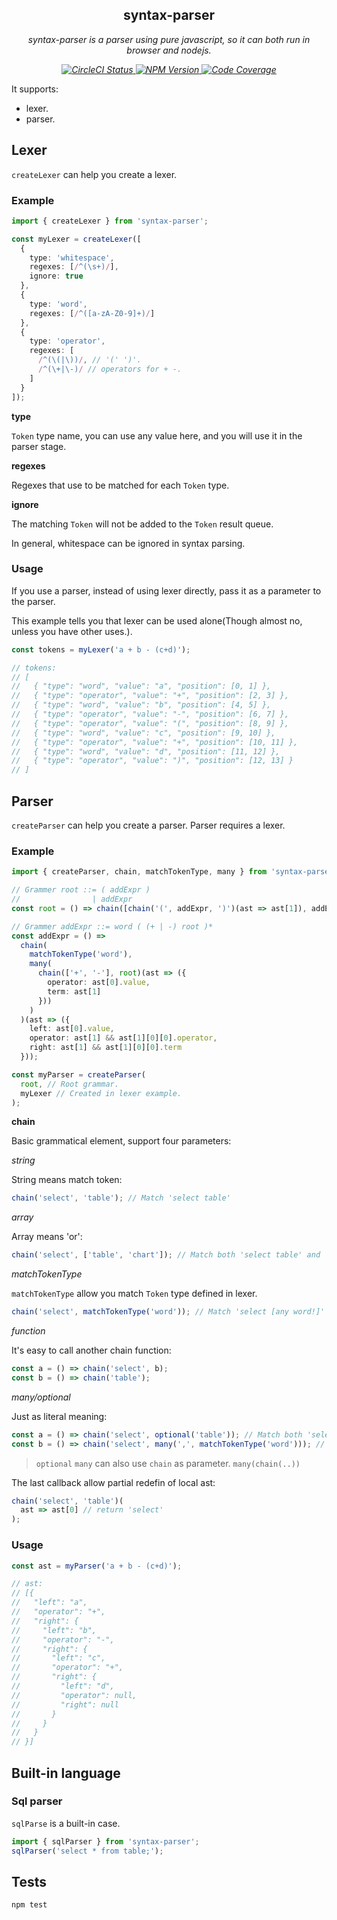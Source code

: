 <p align="center">
    <h2 align="center">syntax-parser</h2>
    <p align="center">
        <i>
            syntax-parser is a parser using pure javascript, so it can both run in browser and nodejs.
        </i>
    <p>
    <p align="center">
        <i>
            <a href="https://travis-ci.org/syntax-parser/syntax-parser">
              <img src="https://img.shields.io/travis/syntax-parser/syntax-parser/master.svg?style=flat" alt="CircleCI Status">
            </a>
            <a href="https://www.npmjs.com/package/syntax-parser">
              <img src="https://img.shields.io/npm/v/syntax-parser.svg?style=flat" alt="NPM Version">
            </a>
            <a href="https://codecov.io/github/syntax-parser/syntax-parser">
              <img src="https://img.shields.io/codecov/c/github/syntax-parser/syntax-parser/master.svg" alt="Code Coverage">
            </a>
        </i>
    </p>
</p>

It supports:

- lexer.
- parser.

## Lexer

`createLexer` can help you create a lexer.

### Example

```typescript
import { createLexer } from 'syntax-parser';

const myLexer = createLexer([
  {
    type: 'whitespace',
    regexes: [/^(\s+)/],
    ignore: true
  },
  {
    type: 'word',
    regexes: [/^([a-zA-Z0-9]+)/]
  },
  {
    type: 'operator',
    regexes: [
      /^(\(|\))/, // '(' ')'.
      /^(\+|\-)/ // operators for + -.
    ]
  }
]);
```

**type**

`Token` type name, you can use any value here, and you will use it in the parser stage.

**regexes**

Regexes that use to be matched for each `Token` type.

**ignore**

The matching `Token` will not be added to the `Token` result queue.

In general, whitespace can be ignored in syntax parsing.

### Usage

If you use a parser, instead of using lexer directly, pass it as a parameter to the parser.

This example tells you that lexer can be used alone(Though almost no, unless you have other uses.).

```typescript
const tokens = myLexer('a + b - (c+d)');

// tokens:
// [
//   { "type": "word", "value": "a", "position": [0, 1] },
//   { "type": "operator", "value": "+", "position": [2, 3] },
//   { "type": "word", "value": "b", "position": [4, 5] },
//   { "type": "operator", "value": "-", "position": [6, 7] },
//   { "type": "operator", "value": "(", "position": [8, 9] },
//   { "type": "word", "value": "c", "position": [9, 10] },
//   { "type": "operator", "value": "+", "position": [10, 11] },
//   { "type": "word", "value": "d", "position": [11, 12] },
//   { "type": "operator", "value": ")", "position": [12, 13] }
// ]
```

## Parser

`createParser` can help you create a parser. Parser requires a lexer.

### Example

```typescript
import { createParser, chain, matchTokenType, many } from 'syntax-parser';

// Grammer root ::= ( addExpr )
//                | addExpr
const root = () => chain([chain('(', addExpr, ')')(ast => ast[1]), addExpr])(ast => ast[0]);

// Grammer addExpr ::= word ( (+ | -) root )*
const addExpr = () =>
  chain(
    matchTokenType('word'),
    many(
      chain(['+', '-'], root)(ast => ({
        operator: ast[0].value,
        term: ast[1]
      }))
    )
  )(ast => ({
    left: ast[0].value,
    operator: ast[1] && ast[1][0][0].operator,
    right: ast[1] && ast[1][0][0].term
  }));

const myParser = createParser(
  root, // Root grammar.
  myLexer // Created in lexer example.
);
```

**chain**

Basic grammatical element, support four parameters:

_string_

String means match token:

```typescript
chain('select', 'table'); // Match 'select table'
```

_array_

Array means 'or':

```typescript
chain('select', ['table', 'chart']); // Match both 'select table' and 'select chart'
```

_matchTokenType_

`matchTokenType` allow you match `Token` type defined in lexer.

```typescript
chain('select', matchTokenType('word')); // Match 'select [any word!]'
```

_function_

It's easy to call another chain function:

```typescript
const a = () => chain('select', b);
const b = () => chain('table');
```

_many/optional_

Just as literal meaning:

```typescript
const a = () => chain('select', optional('table')); // Match both 'select' and 'select table'
const b = () => chain('select', many(',', matchTokenType('word'))); // Match both 'select' and 'select a' and 'select a, b' .. and so on.
```

> `optional` `many` can also use `chain` as parameter. `many(chain(..))`

The last callback allow partial redefin of local ast:

```typescript
chain('select', 'table')(
  ast => ast[0] // return 'select'
);
```

### Usage

```typescript
const ast = myParser('a + b - (c+d)');

// ast:
// [{
//   "left": "a",
//   "operator": "+",
//   "right": {
//     "left": "b",
//     "operator": "-",
//     "right": {
//       "left": "c",
//       "operator": "+",
//       "right": {
//         "left": "d",
//         "operator": null,
//         "right": null
//       }
//     }
//   }
// }]
```

## Built-in language

### Sql parser

`sqlParse` is a built-in case.

```typescript
import { sqlParser } from 'syntax-parser';
sqlParser('select * from table;');
```

## Tests

```bash
npm test
```
